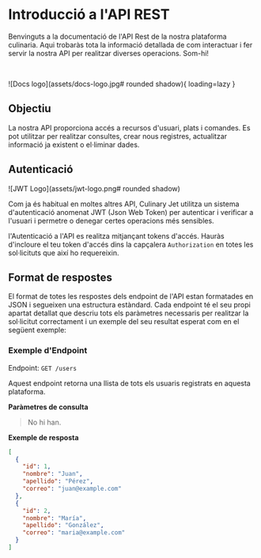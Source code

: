 # Introducció a l'API REST

Benvinguts a la documentació de l'API Rest de la nostra plataforma culinaria. Aqui trobaràs tota la informació detallada
de com interactuar i fer servir la nostra API per realitzar diverses operacions. Som-hi!

&nbsp;

![Docs logo](assets/docs-logo.jpg# rounded shadow){ loading=lazy }

## Objectiu

La nostra API proporciona accés a recursos d'usuari, plats i comandes. Es pot utilitzar per realitzar consultes, crear nous
registres, actualitzar informació ja existent o el·liminar dades.

## Autenticació

![JWT Logo](assets/jwt-logo.png# rounded shadow)

Com ja és habitual en moltes altres API, Culinary Jet utilitza un sistema d'autenticació anomenat JWT (Json Web Token) per
autenticar i verificar a l'usuari i permetre o denegar certes operacions més sensibles.

l'Autenticació a l'API es realitza mitjançant tokens d'accés. Hauràs d'incloure el teu token d'accés dins la capçalera `Authorization` en totes les sol·licituts que així ho requereixin.

## Format de respostes

El format de totes les respostes dels endpoint de l'API estan formatades en JSON i segueixen una estructura estàndard. Cada endpoint té el seu propi apartat detallat que descriu tots els paràmetres necessaris per realitzar la sol·licitut correctament i un exemple del seu resultat esperat com en el següent exemple:

### Exemple d'Endpoint

Endpoint: `GET /users`

Aquest endpoint retorna una llista de tots els usuaris registrats en aquesta plataforma.

**Paràmetres de consulta**

> No hi han.

**Exemple de resposta**

```json
[
  {
    "id": 1,
    "nombre": "Juan",
    "apellido": "Pérez",
    "correo": "juan@example.com"
  },
  {
    "id": 2,
    "nombre": "María",
    "apellido": "González",
    "correo": "maria@example.com"
  }
]
```
